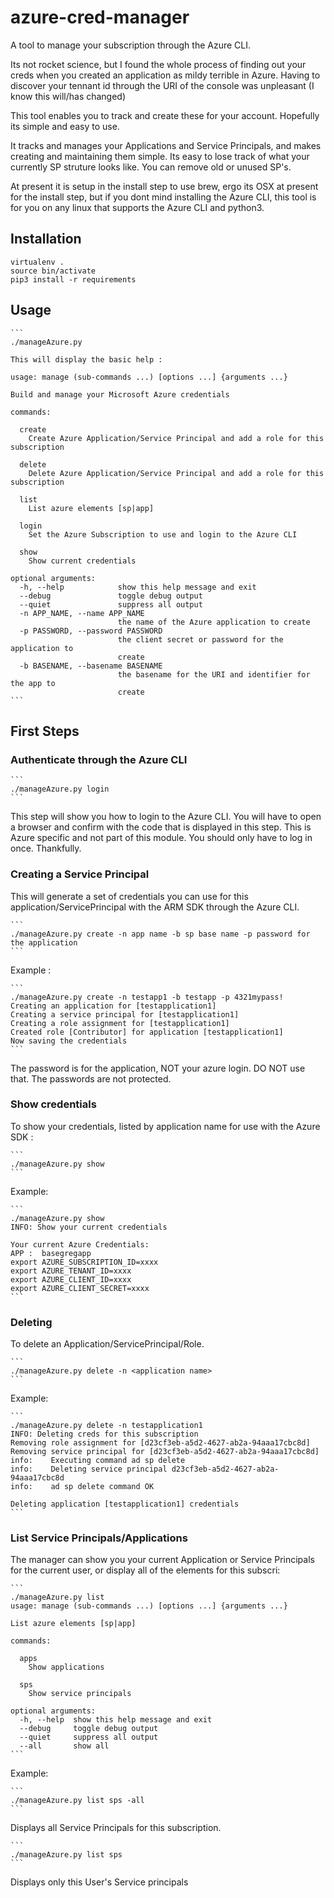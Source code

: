 # azure-cred-manager
A tool to manage your subscription through the Azure CLI.

Its not rocket science, but I found the whole process of finding out your creds when you
created an application as mildy terrible in Azure. Having to discover your tennant id through 
the URI of the console was unpleasant (I know this will/has changed)

This tool enables you to track and create these for your account. Hopefully its simple and easy to use.

It tracks and manages your Applications and Service Principals, and makes creating and 
maintaining them simple. Its easy to lose track of what your currently SP struture looks like.
You can remove old or unused SP's.

At present it is setup in the install step to use brew, ergo its OSX at present for the install
step, but if you dont mind installing the Azure CLI, this tool is for you on any linux that supports
the Azure CLI and python3.

## Installation

```
virtualenv .
source bin/activate
pip3 install -r requirements
```

## Usage

    ```
    ./manageAzure.py

    This will display the basic help :

    usage: manage (sub-commands ...) [options ...] {arguments ...}

    Build and manage your Microsoft Azure credentials

    commands:

      create
        Create Azure Application/Service Principal and add a role for this subscription

      delete
        Delete Azure Application/Service Principal and add a role for this subscription

      list
        List azure elements [sp|app]

      login
        Set the Azure Subscription to use and login to the Azure CLI

      show
        Show current credentials

    optional arguments:
      -h, --help            show this help message and exit
      --debug               toggle debug output
      --quiet               suppress all output
      -n APP_NAME, --name APP_NAME
                            the name of the Azure application to create
      -p PASSWORD, --password PASSWORD
                            the client secret or password for the application to
                            create
      -b BASENAME, --basename BASENAME
                            the basename for the URI and identifier for the app to
                            create
    ```
## First Steps

### Authenticate through the Azure CLI

    ```
    ./manageAzure.py login
    ```

This step will show you how to login to the Azure CLI. You will have to open a browser and confirm with the code
that is displayed in this step. This is Azure specific and not part of this module. You should only have to log
in once. Thankfully.

### Creating a Service Principal

This will generate a set of credentials you can use for this application/ServicePrincipal with the ARM SDK through the Azure CLI.

    ```
    ./manageAzure.py create -n app name -b sp base name -p password for the application
    ```

Example :

    ```
    ./manageAzure.py create -n testapp1 -b testapp -p 4321mypass!
    Creating an application for [testapplication1]
    Creating a service principal for [testapplication1]
    Creating a role assignment for [testapplication1]
    Created role [Contributor] for application [testapplication1]
    Now saving the credentials
    ```

The password is for the application, NOT your azure login. DO NOT use that. The passwords are not protected.

### Show credentials

To show your credentials, listed by application name for use with the Azure SDK :

    ```
    ./manageAzure.py show
    ```

Example:

    ```
    ./manageAzure.py show
    INFO: Show your current credentials

    Your current Azure Credentials:
    APP :  basegregapp
    export AZURE_SUBSCRIPTION_ID=xxxx
    export AZURE_TENANT_ID=xxxx
    export AZURE_CLIENT_ID=xxxx
    export AZURE_CLIENT_SECRET=xxxx
    ```

### Deleting

To delete an Application/ServicePrincipal/Role.

    ```
    ./manageAzure.py delete -n <application name>
    ```

Example:

    ```
    ./manageAzure.py delete -n testapplication1
    INFO: Deleting creds for this subscription
    Removing role assignment for [d23cf3eb-a5d2-4627-ab2a-94aaa17cbc8d]
    Removing service principal for [d23cf3eb-a5d2-4627-ab2a-94aaa17cbc8d]
    info:    Executing command ad sp delete
    info:    Deleting service principal d23cf3eb-a5d2-4627-ab2a-94aaa17cbc8d
    info:    ad sp delete command OK

    Deleting application [testapplication1] credentials
    ```

### List Service Principals/Applications

The manager can show you your current Application or Service Principals for the current user, or display
all of the elements for this subscri:

    ```
    ./manageAzure.py list
    usage: manage (sub-commands ...) [options ...] {arguments ...}

    List azure elements [sp|app]

    commands:

      apps
        Show applications

      sps
        Show service principals

    optional arguments:
      -h, --help  show this help message and exit
      --debug     toggle debug output
      --quiet     suppress all output
      --all       show all
    ```

Example:

    ```
    ./manageAzure.py list sps -all
    ```

Displays all Service Principals for this subscription.

    ```
    ./manageAzure.py list sps
    ```

Displays only this User's Service principals
